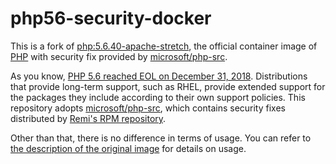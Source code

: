 # php56-security-docker

This is a fork of [php:5.6.40-apache-stretch](https://github.com/docker-library/php/tree/ecd7dcc69c76f0e582c2274ecb90dcb7264e245c/5.6/stretch/apache), the official container image of [PHP](https://hub.docker.com/_/php/) with security fix provided by [microsoft/php-src](https://github.com/microsoft/php-src/tree/PHP-5.6-security-backports).

As you know, [PHP 5.6 reached EOL on December 31, 2018](https://www.php.net/eol.php). Distributions that provide long-term support, such as RHEL, provide extended support for the packages they include according to their own support policies. This repository adopts [microsoft/php-src](https://github.com/microsoft/php-src/tree/PHP-5.6-security-backports), which contains security fixes distributed by [Remi's RPM repository](https://rpms.remirepo.net/enterprise/7/php56/x86_64/repoview/).

Other than that, there is no difference in terms of usage. You can refer to [the description of the original image](https://hub.docker.com/_/php/) for details on usage.
